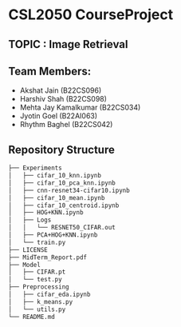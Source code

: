 # CSL2050 CourseProject

## TOPIC : Image Retrieval

## Team Members:
  - Akshat Jain (B22CS096)
  - Harshiv Shah (B22CS098)
  - Mehta Jay Kamalkumar (B22CS034)
  - Jyotin Goel (B22AI063)
  - Rhythm Baghel (B22CS042)

## Repository Structure 

```bash
├── Experiments
│   ├── cifar_10_knn.ipynb
│   ├── cifar_10_pca_knn.ipynb
│   ├── cnn-resnet34-cifar10.ipynb
│   ├── cifar_10_mean.ipynb
│   ├── cifar_10_centroid.ipynb
│   ├── HOG+KNN.ipynb
│   ├── Logs
│   │   └── RESNET50_CIFAR.out
│   ├── PCA+HOG+KNN.ipynb
│   └── train.py
├── LICENSE
├── MidTerm_Report.pdf
├── Model
│   ├── CIFAR.pt
│   └── test.py
├── Preprocessing
│   ├── cifar_eda.ipynb
│   ├── k_means.py
│   └── utils.py
└── README.md
```
